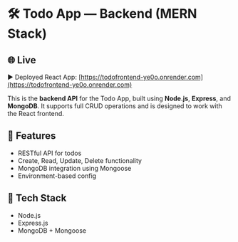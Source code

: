 # 🛠️ Todo App — Backend (MERN Stack)

## 🌐 Live 

▶️ Deployed React App: [https://todofrontend-ye0o.onrender.com](https://todofrontend-ye0o.onrender.com)

This is the **backend API** for the Todo App, built using **Node.js**, **Express**, and
**MongoDB**. It supports full CRUD operations and is designed to work with the React frontend.

## 🚀 Features

- RESTful API for todos
- Create, Read, Update, Delete functionality
- MongoDB integration using Mongoose
- Environment-based config 

## 🧰 Tech Stack

- Node.js
- Express.js
- MongoDB + Mongoose

